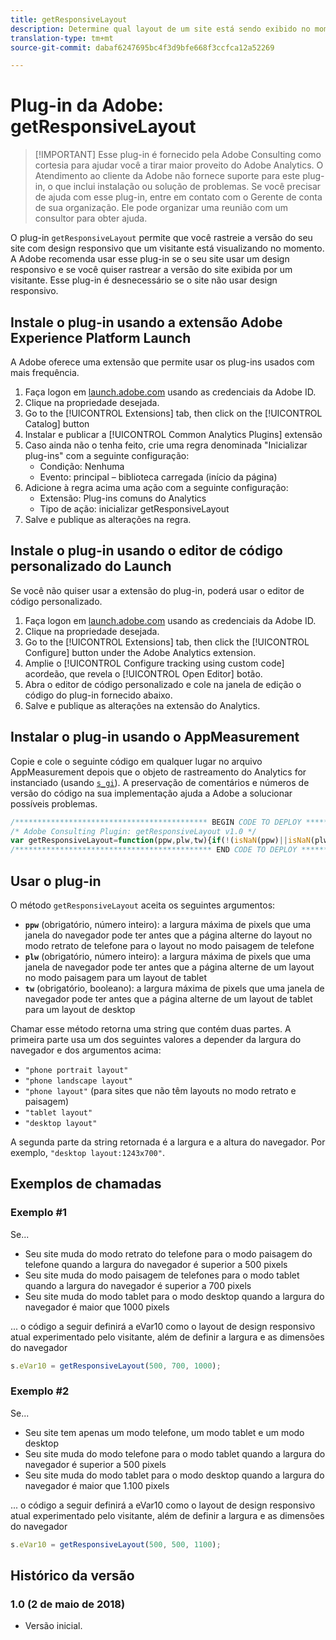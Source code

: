 ```yaml
---
title: getResponsiveLayout
description: Determine qual layout de um site está sendo exibido no momento.
translation-type: tm+mt
source-git-commit: dabaf6247695bc4f3d9bfe668f3ccfca12a52269

---
```



# Plug-in da Adobe: getResponsiveLayout

>[!IMPORTANT] Esse plug-in é fornecido pela Adobe Consulting como cortesia para ajudar você a tirar maior proveito do Adobe Analytics. O Atendimento ao cliente da Adobe não fornece suporte para este plug-in, o que inclui instalação ou solução de problemas. Se você precisar de ajuda com esse plug-in, entre em contato com o Gerente de conta de sua organização. Ele pode organizar uma reunião com um consultor para obter ajuda.

O plug-in `getResponsiveLayout` permite que você rastreie a versão do seu site com design responsivo que um visitante está visualizando no momento. A Adobe recomenda usar esse plug-in se o seu site usar um design responsivo e se você quiser rastrear a versão do site exibida por um visitante. Esse plug-in é desnecessário se o site não usar design responsivo.

## Instale o plug-in usando a extensão Adobe Experience Platform Launch

A Adobe oferece uma extensão que permite usar os plug-ins usados com mais frequência.

1. Faça logon em [launch.adobe.com](https://launch.adobe.com) usando as credenciais da Adobe ID.
1. Clique na propriedade desejada.
1. Go to the [!UICONTROL Extensions] tab, then click on the [!UICONTROL Catalog] button
1. Instalar e publicar a [!UICONTROL Common Analytics Plugins] extensão
1. Caso ainda não o tenha feito, crie uma regra denominada &quot;Inicializar plug-ins&quot; com a seguinte configuração:
   * Condição: Nenhuma
   * Evento: principal – biblioteca carregada (início da página)
1. Adicione à regra acima uma ação com a seguinte configuração:
   * Extensão: Plug-ins comuns do Analytics
   * Tipo de ação: inicializar getResponsiveLayout
1. Salve e publique as alterações na regra.

## Instale o plug-in usando o editor de código personalizado do Launch

Se você não quiser usar a extensão do plug-in, poderá usar o editor de código personalizado.

1. Faça logon em [launch.adobe.com](https://launch.adobe.com) usando as credenciais da Adobe ID.
1. Clique na propriedade desejada.
1. Go to the [!UICONTROL Extensions] tab, then click the [!UICONTROL Configure] button under the Adobe Analytics extension.
1. Amplie o [!UICONTROL Configure tracking using custom code] acordeão, que revela o [!UICONTROL Open Editor] botão.
1. Abra o editor de código personalizado e cole na janela de edição o código do plug-in fornecido abaixo.
1. Salve e publique as alterações na extensão do Analytics.

## Instalar o plug-in usando o AppMeasurement

Copie e cole o seguinte código em qualquer lugar no arquivo AppMeasurement depois que o objeto de rastreamento do Analytics for instanciado (usando [`s_gi`](../functions/s-gi.md)). A preservação de comentários e números de versão do código na sua implementação ajuda a Adobe a solucionar possíveis problemas.

```js
/******************************************* BEGIN CODE TO DEPLOY *******************************************/
/* Adobe Consulting Plugin: getResponsiveLayout v1.0 */
var getResponsiveLayout=function(ppw,plw,tw){if(!(isNaN(ppw)||isNaN(plw)||isNaN(tw)||plw<ppw||tw<plw)){var b=window.innerWidth|| document.documentElement.clientWidth||document.body.clientWidth;return(ppw<plw&&b<=plw?b<=ppw?"phone portrait layout":"phone landscape layout":b<=plw?"phone layout":b<=tw?"tablet layout":"desktop layout")+":"+b+"x"+(window.innerHeight|| document.documentElement.clientHeight||document.body.clientHeight)}};
/******************************************** END CODE TO DEPLOY ********************************************/
```

## Usar o plug-in

O método `getResponsiveLayout` aceita os seguintes argumentos:

* **`ppw`** (obrigatório, número inteiro): a largura máxima de pixels que uma janela do navegador pode ter antes que a página alterne do layout no modo retrato de telefone para o layout no modo paisagem de telefone
* **`plw`** (obrigatório, número inteiro): a largura máxima de pixels que uma janela de navegador pode ter antes que a página alterne de um layout no modo paisagem para um layout de tablet
* **`tw`** (obrigatório, booleano): a largura máxima de pixels que uma janela de navegador pode ter antes que a página alterne de um layout de tablet para um layout de desktop

Chamar esse método retorna uma string que contém duas partes. A primeira parte usa um dos seguintes valores a depender da largura do navegador e dos argumentos acima:

* `"phone portrait layout"`
* `"phone landscape layout"`
* `"phone layout"` (para sites que não têm layouts no modo retrato e paisagem)
* `"tablet layout"`
* `"desktop layout"`

A segunda parte da string retornada é a largura e a altura do navegador. Por exemplo, `"desktop layout:1243x700"`.

## Exemplos de chamadas

### Exemplo #1

Se...

* Seu site muda do modo retrato do telefone para o modo paisagem do telefone quando a largura do navegador é superior a 500 pixels
* Seu site muda do modo paisagem de telefones para o modo tablet quando a largura do navegador é superior a 700 pixels
* Seu site muda do modo tablet para o modo desktop quando a largura do navegador é maior que 1000 pixels

... o código a seguir definirá a eVar10 como o layout de design responsivo atual experimentado pelo visitante, além de definir a largura e as dimensões do navegador

```js
s.eVar10 = getResponsiveLayout(500, 700, 1000);
```

### Exemplo #2

Se...

* Seu site tem apenas um modo telefone, um modo tablet e um modo desktop
* Seu site muda do modo telefone para o modo tablet quando a largura do navegador é superior a 500 pixels
* Seu site muda do modo tablet para o modo desktop quando a largura do navegador é maior que 1.100 pixels

... o código a seguir definirá a eVar10 como o layout de design responsivo atual experimentado pelo visitante, além de definir a largura e as dimensões do navegador

```js
s.eVar10 = getResponsiveLayout(500, 500, 1100);
```

## Histórico da versão

### 1.0 (2 de maio de 2018)

* Versão inicial.

